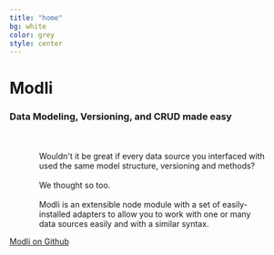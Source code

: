```yaml
---
title: "home"
bg: white
color: grey
style: center
---
```


# Modli

<span class="fa-stack subtlecircle" style="font-size:100px; background:rgba(255,255,255,0.5)">
  <i class="fa fa-circle fa-stack-2x text-white"></i>
  <i class="fa fa-database fa-stack-1x text-gray"></i>
</span>

### Data Modeling, Versioning, and CRUD made easy

<div style="max-width: 400px; margin: 0 auto">

<br><br>
Wouldn't it be great if every data source you interfaced
with used the same model structure, versioning and methods?
<br><br>
We thought so too.
<br><br>
Modli is an extensible node module with a set of
easily-installed adapters to allow you to work with one
or many data sources easily and with a similar syntax.

</div>

<span id="forkongithub">
  <a href="https://github.com/node-modli" target="_blank" class="bg-blue">
    Modli on Github
  </a>
</span>